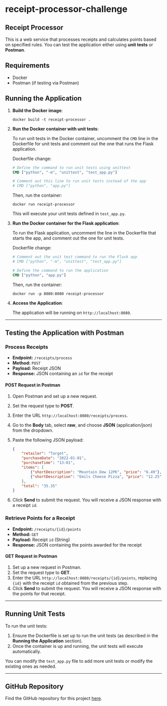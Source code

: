 # receipt-processor-challenge

## Receipt Processor

This is a web service that processes receipts and calculates points based on specified rules. You can test the application either using **unit tests** or **Postman**.

## Requirements

- Docker
- Postman (if testing via Postman)

## Running the Application

1. **Build the Docker image**:

    ```
    docker build -t receipt-processor .
    ```

2. **Run the Docker container with unit tests**:

    To run unit tests in the Docker container, uncomment the `CMD` line in the Dockerfile for unit tests and comment out the one that runs the Flask application.

    Dockerfile change:
    
    ```dockerfile
    # Define the command to run unit tests using unittest
    CMD ["python", "-m", "unittest", "test_app.py"]
    
    # Comment out this line to run unit tests instead of the app
    # CMD ["python", "app.py"]
    ```

    Then, run the container:
    
    ```
    docker run receipt-processor
    ```

    This will execute your unit tests defined in `test_app.py`.

3. **Run the Docker container for the Flask application**:

    To run the Flask application, uncomment the line in the Dockerfile that starts the app, and comment out the one for unit tests.

    Dockerfile change:

    ```dockerfile
    # Comment out the unit test command to run the Flask app
    # CMD ["python", "-m", "unittest", "test_app.py"]

    # Define the command to run the application
    CMD ["python", "app.py"]
    ```

    Then, run the container:

    ```
    docker run -p 8080:8080 receipt-processor
    ```

4. **Access the Application**:

    The application will be running on `http://localhost:8080`.

---

## Testing the Application with Postman

### Process Receipts

- **Endpoint:** `/receipts/process`
- **Method:** `POST`
- **Payload:** Receipt JSON
- **Response:** JSON containing an `id` for the receipt

#### POST Request in Postman

1. Open Postman and set up a new request.
2. Set the request type to **POST**.
3. Enter the URL `http://localhost:8080/receipts/process`.
4. Go to the **Body** tab, select **raw**, and choose **JSON** (application/json) from the dropdown.
5. Paste the following JSON payload:

    ```json
    {
        "retailer": "Target",
        "purchaseDate": "2022-01-01",
        "purchaseTime": "13:01",
        "items": [
            {"shortDescription": "Mountain Dew 12PK", "price": "6.49"},
            {"shortDescription": "Emils Cheese Pizza", "price": "12.25"}
        ],
        "total": "35.35"
    }
    ```

6. Click **Send** to submit the request. You will receive a JSON response with a receipt `id`.

### Retrieve Points for a Receipt

- **Endpoint:** `/receipts/{id}/points`
- **Method:** `GET`
- **Payload:** Receipt `id` (String)
- **Response:** JSON containing the points awarded for the receipt

#### GET Request in Postman

1. Set up a new request in Postman.
2. Set the request type to **GET**.
3. Enter the URL `http://localhost:8080/receipts/{id}/points`, replacing `{id}` with the receipt `id` obtained from the previous step.
4. Click **Send** to submit the request. You will receive a JSON response with the points for that receipt.

---

## Running Unit Tests

To run the unit tests:

1. Ensure the Dockerfile is set up to run the unit tests (as described in the **Running the Application** section).
2. Once the container is up and running, the unit tests will execute automatically.

You can modify the `test_app.py` file to add more unit tests or modify the existing ones as needed.

---

## GitHub Repository

Find the GitHub repository for this project [here](receipt-processor-challenge.txt).
